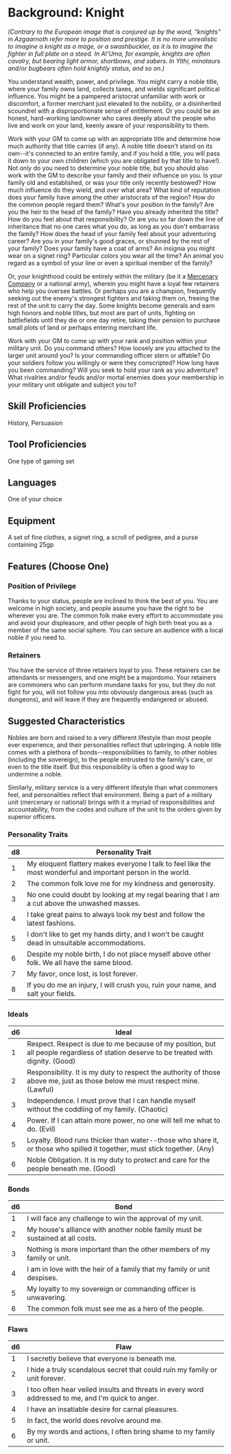 # Background: Knight

*(Contrary to the European image that is conjured up by the word, "knights" in Azgaarnoth refer more to position and prestige. It is no more unrealistic to imagine a knight as a mage, or a swashbuckler, as it is to imagine the fighter in full plate on a steed. In Al'Uma, for example, knights are often cavalry, but bearing light armor, shortbows, and sabers. In Yithi, minotaurs and/or bugbears often hold knightly status, and so on.)*

You understand wealth, power, and privilege. You might carry a noble title, where your family owns land, collects taxes, and wields significant political influence. You might be a pampered aristocrat unfamiliar with work or discomfort, a former merchant just elevated to the nobility, or a disinherited scoundrel with a disproportionate sense of entitlement. Or you could be an honest, hard-working landowner who cares deeply about the people who live and work on your land, keenly aware of your responsibility to them.

Work with your GM to come up with an appropriate title and determine how much authority that title carries (if any). A noble title doesn't stand on its own--it's connected to an entire family, and if you hold a title, you will pass it down to your own children (which you are obligated by that title to have!). Not only do you need to determine your noble title, but you should also work with the GM to describe your family and their influence on you. Is your family old and established, or was your title only recently bestowed? How much influence do they wield, and over what area? What kind of reputation does your family have among the other aristocrats of the region? How do the common people regard them? What's your position in the family? Are you the heir to the head of the family? Have you already inherited the title? How do you feel about that responsibility? Or are you so far down the line of inheritance that no one cares what you do, as long as you don't embarrass the family? How does the head of your family feel about your adventuring career? Are you in your family's good graces, or shunned by the rest of your family? Does your family have a coat of arms? An insignia you might wear on a signet ring? Particular colors you wear all the time? An animal you regard as a symbol of your line or even a spiritual member of the family?

Or, your knighthood could be entirely within the military (be it a [Mercenary Company](/Organizations/MercCompanies/MercCompanies.md) or a national army), wherein you might have a loyal few retainers who help you oversee battles. Or perhaps you are a champion, frequently seeking out the enemy's strongest fighters and taking them on, freeing the rest of the unit to carry the day. Some knights become generals and earn high honors and noble titles, but most are part of units, fighting on battlefields until they die or one day retire, taking their pension to purchase small plots of land or perhaps entering merchant life.

Work with your GM to come up with your rank and position within your military unit. Do you command others? How loosely are you attached to the larger unit around you? Is your commanding officer stern or affable? Do your soldiers follow you willingly or were they conscripted? How long have you been commanding? Will you seek to hold your rank as you adventure? What rivalries and/or feuds and/or mortal enemies does your membership in your military unit obligate and subject you to?

## Skill Proficiencies
History, Persuasion

## Tool Proficiencies
One type of gaming set

## Languages
One of your choice

## Equipment
A set of fine clothes, a signet ring, a scroll of pedigree, and a purse containing 25gp

## Features (Choose One)

### Position of Privilege
Thanks to your status, people are inclined to think the best of you. You are welcome in high society, and people assume you have the right to be wherever you are. The common folk make every effort to accommodate you and avoid your displeasure, and other people of high birth treat you as a member of the same social sphere. You can secure an audience with a local noble if you need to.

### Retainers
You have the service of three retainers loyal to you. These retainers can be attendants or messengers, and one might be a majordomo. Your retainers are commoners who can perform mundane tasks for you, but they do not fight for you, will not follow you into obviously dangerous areas (such as dungeons), and will leave if they are frequently endangered or abused.

## Suggested Characteristics
Nobles are born and raised to a very different lifestyle than most people ever experience, and their personalities reflect that upbringing. A noble title comes with a plethora of bonds--responsibilities to family, to other nobles (including the sovereign), to the people entrusted to the family's care, or even to the title itself. But this responsibility is often a good way to undermine a noble.

Similarly, military service is a very different lifestyle than what commoners feel, and personalities reflect that environment. Being a part of a military unit (mercenary or national) brings with it a myriad of responsibilities and accountability, from the codes and culture of the unit to the orders given by superior officers.

### Personality Traits
d8 | Personality Trait
-- | ---------
1  | My eloquent flattery makes everyone I talk to feel like the most wonderful and important person in the world.
2  | The common folk love me for my kindness and generosity.
3  | No one could doubt by looking at my regal bearing that I am a cut above the unwashed masses.
4  | I take great pains to always look my best and follow the latest fashions.
5  | I don't like to get my hands dirty, and I won't be caught dead in unsuitable accommodations.
6  | Despite my noble birth, I do not place myself above other folk. We all have the same blood.
7  | My favor, once lost, is lost forever.
8  | If you do me an injury, I will crush you, ruin your name, and salt your fields.

### Ideals
d6 | Ideal
-- | ---------
1  | Respect. Respect is due to me because of my position, but all people regardless of station deserve to be treated with dignity. (Good)
2  | Responsibility. It is my duty to respect the authority of those above me, just as those below me must respect mine. (Lawful)
3  | Independence. I must prove that I can handle myself without the coddling of my family. (Chaotic)
4  | Power. If I can attain more power, no one will tell me what to do. (Evil)
5  | Loyalty. Blood runs thicker than water--those who share it, or those who spilled it together, must stick together. (Any)
6  | Noble Obligation. It is my duty to protect and care for the people beneath me. (Good)

### Bonds
d6 | Bond
-- | ---------
1  | I will face any challenge to win the approval of my unit.
2  | My house's alliance with another noble family must be sustained at all costs.
3  | Nothing is more important than the other members of my family or unit.
4  | I am in love with the heir of a family that my family or unit despises.
5  | My loyalty to my sovereign or commanding officer is unwavering.
6  | The common folk must see me as a hero of the people.

### Flaws
d6 | Flaw
-- | ---------
1  | I secretly believe that everyone is beneath me.
2  | I hide a truly scandalous secret that could ruin my family or unit forever.
3  | I too often hear veiled insults and threats in every word addressed to me, and I'm quick to anger.
4  | I have an insatiable desire for carnal pleasures.
5  | In fact, the world does revolve around me.
6  | By my words and actions, I often bring shame to my family or unit.
